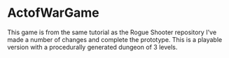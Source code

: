 # ActofWarGame
This game is from the same tutorial as the Rogue Shooter repository
I've made a number of changes and complete the prototype. This is a playable version with a procedurally generated dungeon of 3 levels.
